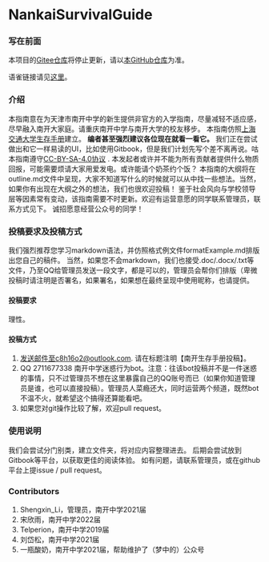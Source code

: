 # NankaiSurvivalGuide

### 写在前面

本项目的[Gitee仓库](https://gitee.com/shengxin-li/nankai-survival-guide)将停止更新，请以[本GitHub仓库](https://github.com/mike3090/NankaiSurvivalGuide)为准。

语雀链接请见[这里](https://www.yuque.com/mike3090/nankaisurvivalguide?#《南开生存手册/NankaiSurvivalGuide》)。

### 介绍

本指南意在为天津市南开中学的新生提供非官方的入学指南，尽量减轻不适应感，尽早融入南开大家庭。请重庆南开中学与南开大学的校友移步。
本指南仿照[上海交通大学生存手册](https://survivesjtu.gitbook.io/survivesjtumanual/li-zhi-pian/huan-ying-lai-dao-shang-hai-jiao-tong-da-xue)建立。 **编者甚至强烈建议各位现在就看一看它。** 我们正在尝试做出和它一样易读的UI，比如使用Gitbook，但是我们计划先写个差不离再说。咕
本指南遵守[CC-BY-SA-4.0协议](https://creativecommons.org/licenses/by-sa/4.0/deed.en) .
本发起者或许并不能为所有贡献者提供什么物质回报，可能需要烦请大家用爱发电。或许能请个奶茶约个饭？
本指南的大纲将在outline.md文件中呈现，大家不知道写什么的时候就可以从中找一些想法。当然，如果你有出现在大纲之外的想法，我们也很欢迎投稿！
鉴于社会风向与学校领导层等因素常有变动，该指南需要不时更新。欢迎有运营意愿的同学联系管理员，联系方式见下。
诚招愿意经营公众号的同学！

### 投稿要求及投稿方式

我们强烈推荐您学习markdown语法，并仿照格式例文件formatExample.md排版出您自己的稿件。
当然，如果您不会markdown，我们也接受.doc/.docx/.txt等文件，乃至QQ给管理员发送一段文字，都是可以的，管理员会帮你们排版（卑微
投稿时请注明是否署名，如果署名，如果想在最终呈现中使用昵称，也请提供。

#### 投稿要求

理性。

#### 投稿方式

1. 发送邮件至c8h16o2@outlook.com. 请在标题注明【南开生存手册投稿】。
2. QQ 2711677338 南开中学迷惑行为bot。注意：往该bot投稿并不是一件迷惑的事情，只不过管理员不想在这里暴露自己的QQ账号而已（如果你知道管理员是谁，也可以直接投稿）。管理员人菜瘾还大，同时运营两个频道，既然bot不温不火，就希望这个搞得还算能看吧。
3. 如果您对git操作比较了解，欢迎pull request。

### 使用说明

我们会尝试分门别类，建立文件夹，将对应内容整理进去。
后期会尝试放到Gitbook等平台，以获取更佳的阅读体验。
如有问题，请联系管理员，或在github平台上提issue / pull request。

### Contributors

1. Shengxin_Li，管理员，南开中学2021届
2. 宋欣雨，南开中学2022届
3. Telperion，南开中学2019届
4. 刘岱松，南开中学2021届
5. 一瓶酸奶，南开中学2021届，帮助维护了（梦中的）公众号
